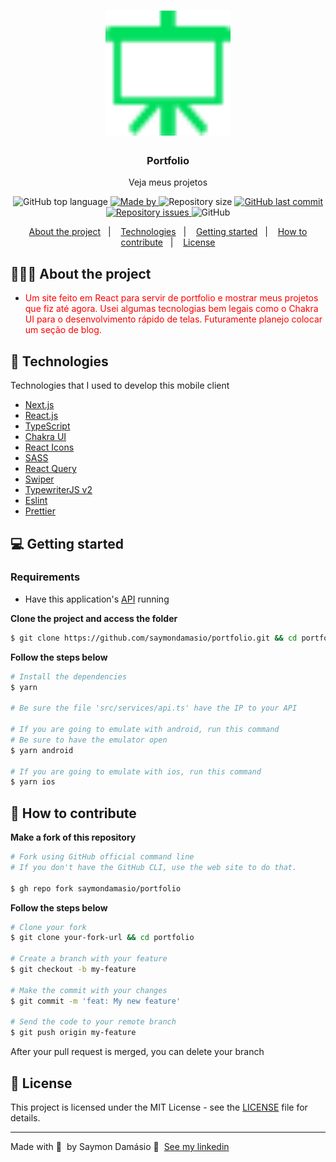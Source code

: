 <h1 align="center">
	<img alt="Logo" src=".github/logo.svg" width="200px" />
</h1>

<h3 align="center">
  Portfolio
</h3>

<p align="center">Veja meus projetos</p>

<p align="center">
  <img alt="GitHub top language" src="https://img.shields.io/github/languages/top/saymondamasio/portfolio">

  <a href="https://www.linkedin.com/in/saymondamasio/">
    <img alt="Made by" src="https://img.shields.io/badge/Made%20by-Saymon%20Dam%C3%A1sio-green">
  </a>
  
  <img alt="Repository size" src="https://img.shields.io/github/repo-size/saymondamasio/portfolio">
  
  <a href="https://github.com/saymondamasio/portfolio/commits/main">
    <img alt="GitHub last commit" src="https://img.shields.io/github/last-commit/saymondamasio/portfolio">
  </a>
  
  <a href="https://github.com/saymondamasio/portfolio/issues">
    <img alt="Repository issues" src="https://img.shields.io/github/issues/saymondamasio/portfolio">
  </a>
  
  <img alt="GitHub" src="https://img.shields.io/github/license/saymondamasio/portfolio">
</p>

<p align="center">
  <a href="#-about-the-project">About the project</a>&nbsp;&nbsp;&nbsp;|&nbsp;&nbsp;&nbsp;
  <a href="#-technologies">Technologies</a>&nbsp;&nbsp;&nbsp;|&nbsp;&nbsp;&nbsp;
  <a href="#-getting-started">Getting started</a>&nbsp;&nbsp;&nbsp;|&nbsp;&nbsp;&nbsp;
  <a href="#-how-to-contribute">How to contribute</a>&nbsp;&nbsp;&nbsp;|&nbsp;&nbsp;&nbsp;
  <a href="#-license">License</a>
</p>

## 👨🏻‍💻 About the project

- <p style="color: red;">Um site feito em React para servir de portfolio e mostrar meus projetos que fiz até agora. Usei algumas tecnologias bem legais como o Chakra UI para o desenvolvimento rápido de telas. Futuramente planejo colocar um seção de blog.</p>

## 🚀 Technologies

Technologies that I used to develop this mobile client

- [Next.js](https://nextjs.org/)
- [React.js](https://reactjs.org/)
- [TypeScript](https://www.typescriptlang.org/)
- [Chakra UI](https://chakra-ui.com/)
- [React Icons](https://react-icons.netlify.com/)
- [SASS](https://sass-lang.com/)
- [React Query](https://react-query.tanstack.com/)
- [Swiper](https://swiperjs.com/react/)
- [TypewriterJS v2](https://github.com/tameemsafi/typewriterjs/)
- [Eslint](https://eslint.org/)
- [Prettier](https://prettier.io/)

## 💻 Getting started

### Requirements

- Have this application's [API](https://github/saymondamasio/portfolio) running

**Clone the project and access the folder**

```bash
$ git clone https://github.com/saymondamasio/portfolio.git && cd portfolio
```

**Follow the steps below**

```bash
# Install the dependencies
$ yarn

# Be sure the file 'src/services/api.ts' have the IP to your API

# If you are going to emulate with android, run this command
# Be sure to have the emulator open
$ yarn android

# If you are going to emulate with ios, run this command
$ yarn ios
```

## 🤔 How to contribute

**Make a fork of this repository**

```bash
# Fork using GitHub official command line
# If you don't have the GitHub CLI, use the web site to do that.

$ gh repo fork saymondamasio/portfolio
```

**Follow the steps below**

```bash
# Clone your fork
$ git clone your-fork-url && cd portfolio

# Create a branch with your feature
$ git checkout -b my-feature

# Make the commit with your changes
$ git commit -m 'feat: My new feature'

# Send the code to your remote branch
$ git push origin my-feature
```

After your pull request is merged, you can delete your branch

## 📝 License

This project is licensed under the MIT License - see the [LICENSE](LICENSE) file for details.

---

Made with 💜 &nbsp;by Saymon Damásio 👋 &nbsp;[See my linkedin](https://www.linkedin.com/in/saymondamasio/)
